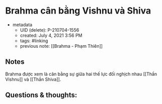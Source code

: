 # Brahma cân bằng Vishnu và Shiva

- metadata
	- UID (delete): P-210704-1556
	- created: July 4, 2021 3:56 PM
	- tags: #linking 
	- previous note: [[Brahma - Phạm Thiên]]

## Notes
Brahma được xem là cân bằng sự giữa hai thế lực đối nghịch nhau [[Thần Vishnu]] và [[Thần Shiva]].

## Questions & thoughts:

